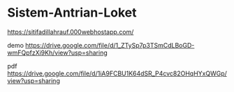 # Sistem-Antrian-Loket

https://sitifadillahrauf.000webhostapp.com/

demo https://drive.google.com/file/d/1_ZTySp7p3TSmCdLBoGD-wmFQpfzXi9Kh/view?usp=sharing

pdf https://drive.google.com/file/d/1iA9FCBU1K64dSR_P4cvc82OHqHYxQWGp/view?usp=sharing
